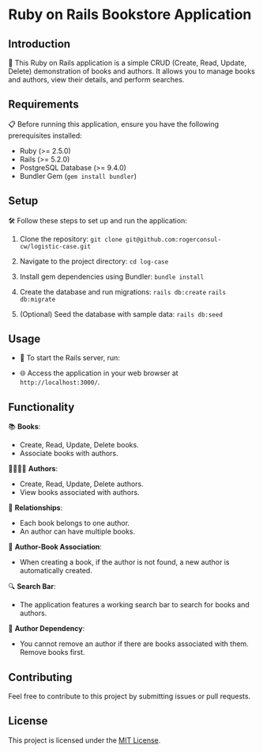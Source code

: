 # Ruby on Rails Bookstore Application

## Introduction

📘 This Ruby on Rails application is a simple CRUD (Create, Read, Update, Delete) demonstration of books and authors. It allows you to manage books and authors, view their details, and perform searches. 

## Requirements

📋 Before running this application, ensure you have the following prerequisites installed:

- Ruby (>= 2.5.0)
- Rails (>= 5.2.0)
- PostgreSQL Database (>= 9.4.0)
- Bundler Gem (`gem install bundler`)

## Setup

🛠️ Follow these steps to set up and run the application:

1. Clone the repository:
```git clone git@github.com:rogerconsul-cw/logistic-case.git```


2. Navigate to the project directory:
```cd log-case```

3. Install gem dependencies using Bundler:
```bundle install```

4. Create the database and run migrations:
```rails db:create```
```rails db:migrate```

5. (Optional) Seed the database with sample data:
```rails db:seed```

## Usage

- 🚀 To start the Rails server, run:


- 🌐 Access the application in your web browser at `http://localhost:3000/`.

## Functionality

📚 **Books**: 
- Create, Read, Update, Delete books.
- Associate books with authors.

👨‍👩‍👦‍👦 **Authors**: 
- Create, Read, Update, Delete authors.
- View books associated with authors.

🔗 **Relationships**:
- Each book belongs to one author.
- An author can have multiple books.

📖 **Author-Book Association**:
- When creating a book, if the author is not found, a new author is automatically created.

🔍 **Search Bar**:
- The application features a working search bar to search for books and authors.

🚫 **Author Dependency**:
- You cannot remove an author if there are books associated with them. Remove books first.

## Contributing

Feel free to contribute to this project by submitting issues or pull requests.

## License

This project is licensed under the [MIT License](LICENSE).
